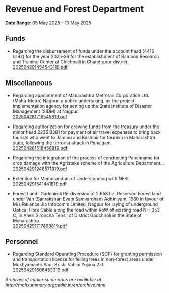# Revenue and Forest Department

**Date Range**: 05 May 2025 - 10 May 2025


## Funds
- Regarding the disbursement of funds under the account head (4415 0192) for the year 2025-26 for the establishment of Bamboo Research and Training Center at Chichpalli in Chandrapur district.\
  [202504291454543119.pdf](https://gr.maharashtra.gov.in/Site/Upload/Government%20Resolutions/English/202504291454543119.pdf)

## Miscellaneous
- Regarding appointment of Maharashtra Metrorail Corporation Ltd. (Maha-Metro) Nagpur, a public undertaking, as the project implementation agency for setting up the State Institute of Disaster Management (SIDM) at Nagpur.\
  [202504281716545319.pdf](https://gr.maharashtra.gov.in/Site/Upload/Government%20Resolutions/English/202504281716545319.pdf)

- Regarding authorization for drawing funds from the treasury under the minor head 2235 B381 for payment of air travel expenses to bring back tourists who went to Jammu and Kashmir for tourism in Maharashtra state, following the terrorist attack in Pahalgam.\
  [202504281518456819.pdf](https://gr.maharashtra.gov.in/Site/Upload/Government%20Resolutions/English/202504281518456819.pdf)

- Regarding the integration of the process of conducting Panchnama for crop damage with the Agristake scheme of the Agriculture Department...\
  [202504291248571819.pdf](https://gr.maharashtra.gov.in/Site/Upload/Government%20Resolutions/English/202504291248571819.pdf)

- Extention for Memorandum of Understanding with NESL\
  [202504291541441819.pdf](https://gr.maharashtra.gov.in/Site/Upload/Government%20Resolutions/English/202504291541441819.pdf)

- Forest Land- Gadchiroli Re-diversion of 2.658 ha. Reserved Forest land under Van (Sanrakshan Evam Samvardhan) Adhiniyam, 1980 in favour of M/s Reliance Jio Infocomm Limited, Nagpur for laying of underground Optical Fibre Cable along the road within RoW of existing road NH-353 C, in Aheri  Sironcha Tehsil of District Gadchiroli in the State of Maharashtra.\
  [202504291717498819.pdf](https://gr.maharashtra.gov.in/Site/Upload/Government%20Resolutions/English/202504291717498819.pdf)

## Personnel
- Regarding Standard Operating Procedure (SOP) for granting permission and transportation license for felling trees in non-forest areas under Mukhyamantri Saur Krishi Vahini Yojana 2.0.\
  [202504291606453319.pdf](https://gr.maharashtra.gov.in/Site/Upload/Government%20Resolutions/English/202504291606453319.pdf)


*Archives of earlier summaries are available at http://mahsummary.orgpedia.in/en/archive.html*